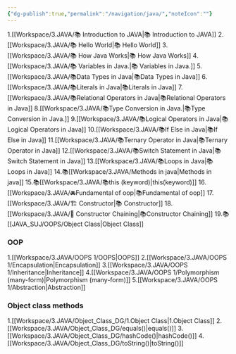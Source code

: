 ```yaml
---
{"dg-publish":true,"permalink":"/navigation/java/","noteIcon":""}
---
```


1.[[Workspace/3.JAVA/📚 Introduction to JAVA\|📚 Introduction to JAVA]]
2.[[Workspace/3.JAVA/📚 Hello World\|📚 Hello World]]
3.[[Workspace/3.JAVA/📚 How Java Works\|📚 How Java Works]]
4.[[Workspace/3.JAVA/📚 Variables in Java.\|📚 Variables in Java.]]
5.[[Workspace/3.JAVA/📚Data Types in Java\|📚Data Types in Java]]
6.[[Workspace/3.JAVA/📚Literals in Java\|📚Literals in Java]]
7.[[Workspace/3.JAVA/📚Relational Operators in Java\|📚Relational Operators in Java]]
8.[[Workspace/3.JAVA/📚Type Conversion in Java.\|📚Type Conversion in Java.]]
9.[[Workspace/3.JAVA/📚Logical Operators in Java\|📚Logical Operators in Java]]
10.[[Workspace/3.JAVA/📚If Else in Java\|📚If Else in Java]]
11.[[Workspace/3.JAVA/📚Ternary Operator in Java\|📚Ternary Operator in Java]]
12.[[Workspace/3.JAVA/📚Switch Statement in Java\|📚Switch Statement in Java]]
13.[[Workspace/3.JAVA/📚Loops in Java\|📚Loops in Java]]
14.📚[[Workspace/3.JAVA/Methods in java\|Methods in java]]
15.📚[[Workspace/3.JAVA/📚this (keyword)\|this(keyword)]]
16.[[Workspace/3.JAVA/🚘Fundamental of oop\|📚Fundamental of oop]]
17.[[Workspace/3.JAVA/🏗️ Constructor\|📚 Constructor]]
18.[[Workspace/3.JAVA/🔗 Constructor Chaining\|📚Constructor Chaining]]
19.📚[[JAVA_SUJ/OOPS/Object Class\|Object Class]]


### OOP

1.[[Workspace/3.JAVA/OOPS 1/OOPS\|OOPS]]
2.[[Workspace/3.JAVA/OOPS 1/Encapsulation\|Encapsulation]]
3.[[Workspace/3.JAVA/OOPS 1/Inheritance\|Inheritance]]
4.[[Workspace/3.JAVA/OOPS 1/Polymorphism (many-form)\|Polymorphism (many-form)]]
5.[[Workspace/3.JAVA/OOPS 1/Abstraction\|Abstraction]]

### Object class methods

1.[[Workspace/3.JAVA/Object_Class_DG/1.Object Class\|1.Object Class]]
2.[[Workspace/3.JAVA/Object_Class_DG/equals()\|equals()]]
3.[[Workspace/3.JAVA/Object_Class_DG/hashCode()\|hashCode()]]
4.[[Workspace/3.JAVA/Object_Class_DG/toString()\|toString()]]

